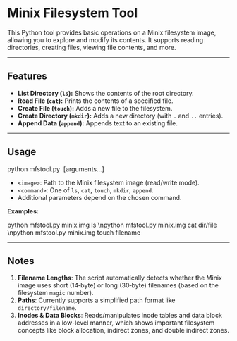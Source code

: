 # Minix Filesystem Tool

This Python tool provides basic operations on a Minix filesystem image, allowing you to explore and modify its contents. It supports reading directories, creating files, viewing file contents, and more.

---

## Features
- **List Directory (`ls`):** Shows the contents of the root directory.  
- **Read File (`cat`):** Prints the contents of a specified file.  
- **Create File (`touch`):** Adds a new file to the filesystem.  
- **Create Directory (`mkdir`):** Adds a new directory (with `.` and `..` entries).  
- **Append Data (`append`):** Appends text to an existing file.

---

## Usage

python mfstool.py <image> <command> [arguments...]

- `<image>`: Path to the Minix filesystem image (read/write mode).
- `<command>`: One of `ls`, `cat`, `touch`, `mkdir`, `append`.
- Additional parameters depend on the chosen command.

**Examples:**

python mfstool.py minix.img ls 
\npython mfstool.py minix.img cat dir/file 
\npython mfstool.py minix.img touch filename


---

## Notes
1. **Filename Lengths**: The script automatically detects whether the Minix image uses short (14‐byte) or long (30‐byte) filenames (based on the filesystem `magic` number).  
2. **Paths**: Currently supports a simplified path format like `directory/filename`.  
3. **Inodes & Data Blocks**: Reads/manipulates inode tables and data block addresses in a low-level manner, which shows important filesystem concepts like block allocation, indirect zones, and double indirect zones.  
